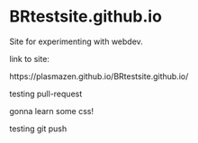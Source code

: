 # BRtestsite.github.io
<p>Site for experimenting with webdev. </p>
<p>link to site: </p>
https://plasmazen.github.io/BRtestsite.github.io/
<p>testing pull-request</p>
<p>gonna learn some css!</p>
<p>testing git push<p>
